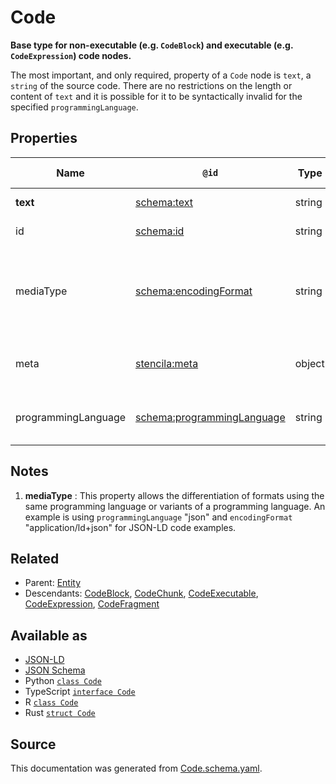 # Code

**Base type for non-executable (e.g. `CodeBlock`) and executable (e.g. `CodeExpression`) code nodes.**

The most important, and only required, property of a `Code` node is `text`, a `string` of the source code. There are no restrictions on the length or content of `text` and it is possible for it to be syntactically invalid for the specified `programmingLanguage`.

## Properties

| Name                | `@id`                                                                | Type   | Description                                                                             | Inherited from      |
| ------------------- | -------------------------------------------------------------------- | ------ | --------------------------------------------------------------------------------------- | ------------------- |
| **text**            | [schema:text](https://schema.org/text)                               | string | The text of the code.                                                                   | [Code](Code.md)     |
| id                  | [schema:id](https://schema.org/id)                                   | string | The identifier for this item.                                                           | [Entity](Entity.md) |
| mediaType           | [schema:encodingFormat](https://schema.org/encodingFormat)           | string | Media type, typically expressed using a MIME format, of the code. See note [1](#notes). | [Code](Code.md)     |
| meta                | [stencila:meta](https://schema.stenci.la/meta.jsonld)                | object | Metadata associated with this item.                                                     | [Entity](Entity.md) |
| programmingLanguage | [schema:programmingLanguage](https://schema.org/programmingLanguage) | string | The programming language of the code.                                                   | [Code](Code.md)     |

## Notes

1. **mediaType** : This property allows the differentiation of formats using the same programming language or variants of a programming language. An example is using `programmingLanguage` "json" and `encodingFormat` "application/ld+json" for JSON-LD code examples.

## Related

- Parent: [Entity](Entity.md)
- Descendants: [CodeBlock](CodeBlock.md), [CodeChunk](CodeChunk.md), [CodeExecutable](CodeExecutable.md), [CodeExpression](CodeExpression.md), [CodeFragment](CodeFragment.md)

## Available as

- [JSON-LD](https://schema.stenci.la/Code.jsonld)
- [JSON Schema](https://schema.stenci.la/v1/Code.schema.json)
- Python [`class Code`](https://stencila.github.io/schema/python/docs/types.html#schema.types.Code)
- TypeScript [`interface Code`](https://stencila.github.io/schema/ts/docs/interfaces/code.html)
- R [`class Code`](https://cran.r-project.org/web/packages/stencilaschema/stencilaschema.pdf)
- Rust [`struct Code`](https://docs.rs/stencila-schema/latest/stencila_schema/struct.Code.html)

## Source

This documentation was generated from [Code.schema.yaml](https://github.com/stencila/stencila/blob/master/schema/schema/Code.schema.yaml).
